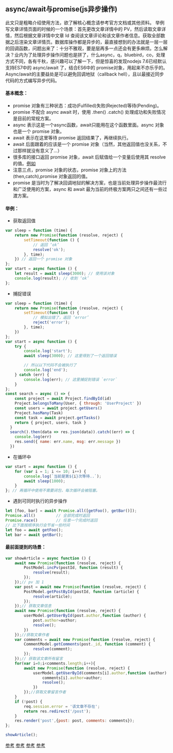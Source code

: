 ## async/await与promise(js异步操作)
此文只是粗略介绍使用方法，欲了解核心概念请参考官方文档或其他资料。
举例写文章详情页面的时候的一个场景：首先更改文章详情中的 PV，然后读取文章详情，然后根据文章详情中文章 Id 查阅该文章评论和该文章作者信息。获取全部数据之后渲染文章详情页。数据库操作都是异步的，最直接想到的办法就是一层一层的回调函数，问题出来了：十分不雅观，要是层再多一点还会有更多麻烦。怎么解决？业内为了处理异步操作问题也是拼了，什么async，q，bluebird，co，处理方式不同，各有千秋，感兴趣可以了解一下，但是惊喜的发现nodejs 7.6已经默认支持ES7中的 async/await 了，结合ES6中的 promise对象，用起来不亦乐乎的。
Async/await的主要益处是可以避免回调地狱（callback hell），且以最接近同步代码的方式编写异步代码。

#### 基本概念：
- promise 对象有三种状态：成功(Fulfilled)失败(Rejected)等待(Pending)。
- promise 不配合 async await 时，使用 .then() .catch() 处理成功和失败情况是目前的常规方案。
- async 表示这是一个async函数，await只能用在这个函数里面。async 对象也是一个 promise 对象。
- await 表示在这里等待 promise 返回结果了，再继续执行。
- await 后面跟着的应该是一个 promise 对象（当然，其他返回值也没关系，不过那样就没有意义了…）
- 很多库的接口返回 promise 对象，await 后赋值给一个变量后使用其 resolve 的值。[例如](http://mongoosejs.com/docs/api.html#query_Query-exec)
- 注意三点，promise 对象的状态，promise 对象上的方法(then,catch),promise 对象返回的值。
- promise 是当时为了解决回调地狱的解决方案，也是当前处理异步操作最流行和广泛使用的方案，async 和 await 最为当前的终极方案两只之间还有一些过渡方案。

#### 举例：
- 获取返回值
``` javascript
var sleep = function (time) {
    return new Promise(function (resolve, reject) {
        setTimeout(function () {
            // 返回 ‘ok’
            resolve('ok');
        }, time);
    }) // 返回一个 promise 对象
};
var start = async function () {
    let result = await sleep(3000); // 使用该对象
    console.log(result); // 收到 ‘ok’
};
```
- 捕捉错误
```javascript
var sleep = function (time) {
    return new Promise(function (resolve, reject) {
        setTimeout(function () {
            // 模拟出错了，返回 ‘error’
            reject('error');
        }, time);
    })
};
var start = async function () {
    try {
        console.log('start');
        await sleep(3000); // 这里得到了一个返回错误

        // 所以以下代码不会被执行了
        console.log('end');
    } catch (err) {
        console.log(err); // 这里捕捉到错误 `error`
    }
};
const search = async () => {
    const project = await Project.findById(id)
    Project.belongsToMany(User, { through: 'UserProject' })
    const users = await project.getUsers()
    Project.hasMany(Task)
    const task = await project.getTasks()
    return { project, users, task }
  }
  search().then(data => res.json(data)).catch((err) => {
    console.log(err)
    res.send({ name: err.name, msg: err.message })
  })
```
- 在循环中
```javascript
var start = async function () {
    for (var i = 1; i <= 10; i++) {
        console.log(`当前是第${i}次等待..`);
        await sleep(1000);
    }
}; // 再循环中使用不需要闭包，每次循环会被阻塞。
```
- 遇到可同时执行的异步操作
```javascript
let [foo, bar] = await Promise.all([getFoo(), getBar()]);
Promise.all()         // 全部完成时返回
Promise.race()        // 任意一个完成时返回
// 比下面按顺序执行会节省一些时间
let foo = await getFoo();
let bar = await getBar();
```
#### 最前面提到的场景：
```javascript
var showArticle = async function () {
    await new Promise(function (resolve, reject) {
        PostModel.incPv(postId, function (result) {
            resolve(result);
        });
    });// pv 加 1
    var post = await new Promise(function (resolve, reject) {
        PostModel.getPostById(postId, function (article) {
            resolve(article);
        });
    });// 获取文章信息
    await new Promise(function (resolve, reject) {
        userModel.getUserById(post.author,function (author) {
            post.author=author;
            resolve();
        })
    });//获取文章作者
    var comments = await new Promise(function (resolve, reject) {
        CommentModel.getComments(post._id, function (comment) {
            resolve(comment);
        });
    });// 获取该文章所有留言
    for(var i=0;i<comments.length;i++){
        await new Promise(function (resolve, reject) {
            userModel.getUserById(comments[i].author,function (author) {
                comments[i].author=author;
                resolve();
            })
        });//获取文章留言作者
    }
    if (!post) {
        req.session.error = '该文章不存在';
        return res.redirect('/post');
    }
    res.render('post',{post: post, comments: comments});
};

showArticle();
```
[参考](http://es6.ruanyifeng.com/#docs/async)
[参考](https://developer.mozilla.org/zh-CN/docs/Web/JavaScript/Reference/Global_Objects/Promise)
[参考](https://cnodejs.org/topic/560dbc826a1ed28204a1e7de)
[参考](http://liubin.org/promises-book/#introduction)
